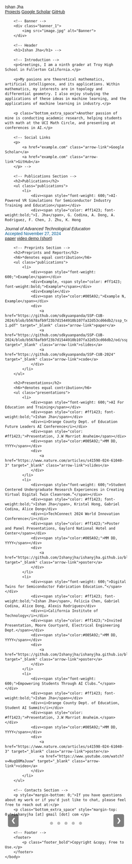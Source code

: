 <html lang="en">
    <head>
        <link rel="stylesheet" href="styles.css">
        <title>Ishan Jha</title>
    </head>
    <body>
        <!-- Navigation Bar -->
        <nav class="navbar">
            <div class="navbar-content">
                <a href="index.html" class="nav-title" style="text-decoration: none;">Ishan Jha</a>
                <div class="nav-links">
                    <a href="projects.html" class="nav-link">Projects</a>
                    <!-- <a href="https://github.com/Ishanyjha/ishanyjha.github.io/blob/main/snip.JPG?raw=true" target="_blank" class="nav-link">CV</a> -->
                    <a href="example.com" target="_blank" class="nav-link">Google Scholar</a>
                    <a href="example.com" target="_blank" class="nav-link">GitHub</a>
                </div>
            </div>
        </nav>

        <!-- Banner -->
        <div class="banner_1">
            <img src="image.jpg" alt="Banner">
        </div>

        <!-- Header
        <h1>Ishan Jha</h1> -->

        <!-- Introduction -->
        <p>Greetings, I am a ninth grader at Troy High School in Fullerton California.</p>

        <p>My pasions are theoretical mathematics, artificial intelligence, and its applications. Within mathematics, my interests are in topology and differential geometry. I also enjoy studying the applications of these ideas in machine learning, and the applications of machine learning in industry.</p>

        <p class="bottom_extra_space">Another passion of mine is conducting academic research, helping students with math at the UCI Math Circle, and presenting at conferences in AI.</p>

        <!-- Social Links
        <p>
            <a href="example.com" class="arrow-link">Google Scholar</a>
            <a href="example.com" class="arrow-link">GitHub</a>
        </p> -->

        <!-- Publications Section -->
        <h2>Publications</h2>
        <ul class="publications">
            <li>
                <div><span style="font-weight: 600;">AI-Powered VR Simulations for Semiconductor Industry Training and Education</span></div>
                <div><span style="color: #ff1423; font-weight:bold;">I. Jha</span>, G. Codina, A. Dong, A. Rodriguez, F. Chen, J. Zhu, K. Hong 
</div>
                <div><i>Journal of Advanced Technological Education</i></div>
                <div><span style="color:#005A92;">Accepted November 27, 2024</span></div>
                <div>
                    <a href="https://github.com/Ishanyjha/ishanyjha.github.io/blob/cc91b88b509d26d686f32ebf886e378f5ed2b855/Final%20AI-Powered%20VR%20Simulations%20for%20Semiconductor%20Industry%20Training%20and%20Education_JP%20edited_12-3-24.docx%20(1).pdf" target="_blank" class="arrow-link">paper</a>
                    <a href="https://youtu.be/Ri-jqU0WzQM" target="_blank" class="arrow-link">video demo (short)</a>
                </div>
        </ul>

        <!-- Preprints Section -->
        <h2>Preprints and Reports</h2>
        <h6>*denotes equal contribution</h6>
        <ul class="publications">
            <li>
                <div><span style="font-weight: 600;">Example</span></div>
                <div>Example, <span style="color: #ff1423; font-weight:bold;">Example*</span></div>
                <div>Example</div>
                <div><span style="color:#005A92;">Example N, Example</span></div>
                <div>
                    <a href="https://github.com/sdkyuanpanda/SSP-CUB-2024/blob/b5678afb9f23b7d1544910b107fa32d53cd66db2/ssp_team08_final_report-1.pdf" target="_blank" class="arrow-link">paper</a>
                    <a href="https://github.com/sdkyuanpanda/SSP-CUB-2024/blob/b5678afb9f23b7d1544910b107fa32d53cd66db2/od/ssp_team08_orbital_integration_project_slides.pdf" target="_blank" class="arrow-link">slides</a>
                    <a href="https://github.com/sdkyuanpanda/SSP-CUB-2024" target="_blank" class="arrow-link">code</a>
                </div>
            </li>
        </ul>

  <!-- presenting Section -->
        <h2>Presentations</h2>
        <h6>*denotes equal contribution</h6>
        <ul class="presentations">
            <li>
                <div><span style="font-weight: 600;">AI For Education and Training</span></div>
                <div><span style="color: #ff1423; font-weight:bold;">Ishan Jha</span></div>
                <div><i>Orange County Dept. of Education Future Leaders AI Conference</i></div>
                <div><span style="color: #ff1423;">Presentation, J.W Marriot Anaheim</span></div>
                <div><span style="color:#005A92;">MM DD, YYYY</span></div>
                <div>
                    <a href="https://www.nature.com/articles/s41598-024-61040-3" target="_blank" class="arrow-link">slides</a>
                </div>
            </li>
            <li>
                <div><span style="font-weight: 600;">Student Centered Undergraduate Research Experiences in Creating Virtual Digital Twin Cleanroom.”</span></div>
                <div><span style="color: #ff1423; font-weight:bold;">Ishan Jha</span>, Kristal Hong, Gabriel Codina, Alice Dong</div>
                <div><i>TechConnect 2024 World Innovation Conference</i></div>
                <div><span style="color: #ff1423;">Poster and Panel Presentations, Gaylord National Hotel and Center</span></div>
                <div><span style="color:#005A92;">MM DD, YYYY</span></div>
                <div>
                    <a href="https://github.com/Ishanyjha/ishanyjha.github.io/blob/cc91b88b509d26d686f32ebf886e378f5ed2b855/UCI%20START%20Academic%20Poster%20(1).pdf" target="_blank" class="arrow-link">poster</a>
                </div>
            </li>
            <li>
                <div><span style="font-weight: 600;">Digital Twins for Semiconductor Fabrication Education.”</span></div>
                <div><span style="color: #ff1423; font-weight:bold;">Ishan Jha</span>, Felicia Chen, Gabriel Codina, Alice Dong, Alexis Rodriguez</div>
                <div><i>California Institute of Technology</i></div>
                <div><span style="color: #ff1423;">Invited Presentation, Moore Courtyard, Electrical Engineering Dept.</span></div>
                <div><span style="color:#005A92;">MM DD, YYYY</span></div>
                <div>
                    <a href="https://github.com/Ishanyjha/ishanyjha.github.io/blob/cc91b88b509d26d686f32ebf886e378f5ed2b855/UCI%20START%20Academic%20Poster%20(1).pdf" target="_blank" class="arrow-link">poster</a>
                </div>
            </li>
            <li>
                <div><span style="font-weight: 600;">Empowering Students Through AI Clubs.”</span></div>
                <div><span style="color: #ff1423; font-weight:bold;">Ishan Jha</span></div>
                <div><i>Orange County Dept. of Education, Student AI Summit</i></div>
                <div><span style="color: #ff1423;">Presentation, J.W Marriot Anaheim.</span></div>
                <div><span style="color:#005A92;">MM DD, YYYY</span></div>
                <div>
                    <a href="https://www.nature.com/articles/s41598-024-61040-3" target="_blank" class="arrow-link">poster</a>
                    <a href="https://www.youtube.com/watch?v=NugQOMaJuuw" target="_blank" class="arrow-link">video</a>
                </div>
            </li>
        </ul>

        <!-- Contacts Section -->
        <p style="margin-bottom: 0;">If you have questions about my work or if you'd just like to chat, please feel free to reach out at:</p>
        <p class="bottom_extra_space" style="margin-top: 0;">ishanyjha [at] gmail [dot] com </p>



<meta charset="UTF-8">
<meta name="viewport" content="width=device-width, initial-scale=1.0">
<title>Image Slideshow</title>
<style>
    * {box-sizing: border-box;}
    body {font-family: Arial, sans-serif; margin: 0;}
    .slideshow-container {
        position: relative;
        max-width: 800px;
        margin: auto;
    }
    .mySlides {
        display: none;
        position: relative;
    }
    img {
        width: 100%;
        height: auto;
        border-radius: 10px;
    }
    .numbertext {
        position: absolute;
        top: 8px;
        left: 16px;
        color: white;
        background-color: rgba(0, 0, 0, 0.5);
        padding: 5px;
        border-radius: 5px;
    }
    .text {
        position: absolute;
        bottom: 8px;
        left: 50%;
        transform: translateX(-50%);
        color: white;
        background-color: rgba(0, 0, 0, 0.5);
        padding: 8px;
        border-radius: 5px;
        text-align: center;
    }
    .prev, .next {
        cursor: pointer;
        position: absolute;
        top: 50%;
        width: auto;
        padding: 10px;
        margin-top: -22px;
        color: white;
        font-weight: bold;
        font-size: 18px;
        transition: 0.3s;
        border-radius: 5px;
        user-select: none;
        background-color: rgba(0, 0, 0, 0.5);
    }
    .prev { left: 10px; }
    .next { right: 10px; }
    .prev:hover, .next:hover {
        background-color: rgba(0, 0, 0, 0.8);
    }
    .dots-container {
        text-align: center;
        margin-top: 10px;
    }
    .dot {
        cursor: pointer;
        height: 10px;
        width: 10px;
        margin: 0 5px;
        background-color: #bbb;
        border-radius: 50%;
        display: inline-block;
        transition: background-color 0.3s;
    }
    .active, .dot:hover {
        background-color: #717171;
    }
</style>
</head>
<body>

<!-- Slideshow container -->
<div class="slideshow-container">

<div class="mySlides fade">
    <div class="numbertext">1 / 5</div>
    <img src="IMG_5966.jpeg" alt="TechConnect">
    <div class="text">At TechConnect in D.C</div>
</div>

<div class="mySlides fade">
    <div class="numbertext">2 / 5</div>
    <img src="IMG_5727.jpeg" alt="White House">
    <div class="text">At the White House</div>
</div>

<div class="mySlides fade">
    <div class="numbertext">3 / 5</div>
    <img src="IMG_8374.jpeg" alt="Roundtable">
    <div class="text">At a roundtable in the White House</div>
</div>

<div class="mySlides fade">
    <div class="numbertext">4 / 5</div>
    <img src="IMG_6057.jpeg" alt="TechConnect Panel">
    <div class="text">Panel presentation at TechConnect</div>
</div>

<div class="mySlides fade">
    <div class="numbertext">5 / 5</div>
    <img src="E3231034-F003-4FF5-B3D8-FDAE3931089D.jpeg" alt="Caltech">
    <div class="text">At Caltech</div>
</div>

<!-- Next and previous buttons -->
<a class="prev" onclick="plusSlides(-1)">&#10094;</a>
<a class="next" onclick="plusSlides(1)">&#10095;</a>

</div>

<!-- The dots/circles -->
<div class="dots-container">
<span class="dot" onclick="currentSlide(1)"></span>
<span class="dot" onclick="currentSlide(2)"></span>
<span class="dot" onclick="currentSlide(3)"></span>
<span class="dot" onclick="currentSlide(4)"></span>
<span class="dot" onclick="currentSlide(5)"></span>
</div>

<script>
let slideIndex = 1;
showSlides(slideIndex);

function plusSlides(n) {
    showSlides(slideIndex += n);
}

function currentSlide(n) {
    showSlides(slideIndex = n);
}

function showSlides(n) {
    let slides = document.getElementsByClassName("mySlides");
    let dots = document.getElementsByClassName("dot");
    
    if (n > slides.length) { slideIndex = 1 }
    if (n < 1) { slideIndex = slides.length }
    
    for (let i = 0; i < slides.length; i++) {
        slides[i].style.display = "none";
    }
    
    for (let i = 0; i < dots.length; i++) {
        dots[i].className = dots[i].className.replace(" active", "");
    }
    
    slides[slideIndex - 1].style.display = "block";
    dots[slideIndex - 1].className += " active";
}
</script>


        <!-- Footer -->
        <footer>
            <p class="footer_bold">Copyright &copy; Free to Use.</p>
        </footer>
    </body>
</html>

